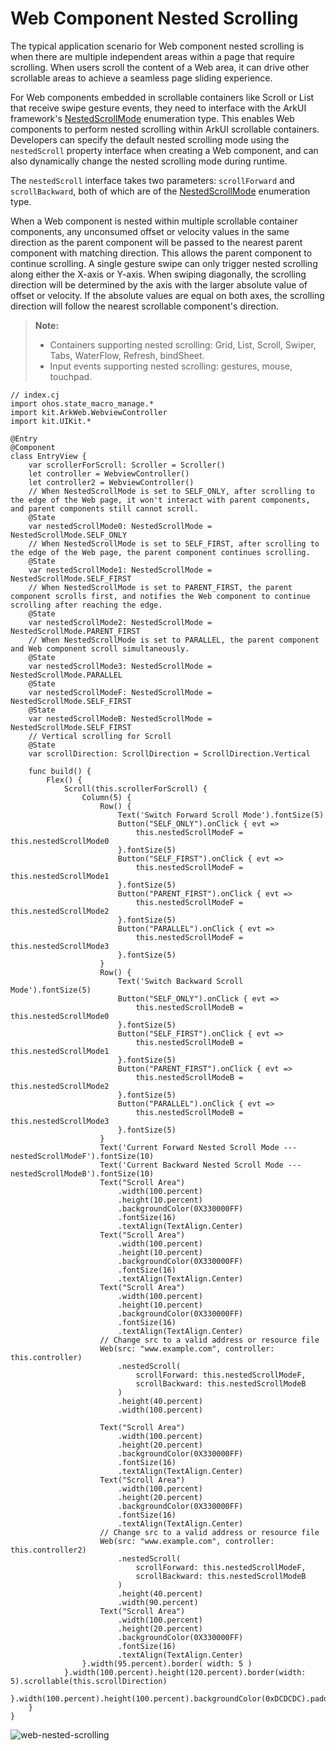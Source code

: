 # Web Component Nested Scrolling

The typical application scenario for Web component nested scrolling is when there are multiple independent areas within a page that require scrolling. When users scroll the content of a Web area, it can drive other scrollable areas to achieve a seamless page sliding experience.

For Web components embedded in scrollable containers like Scroll or List that receive swipe gesture events, they need to interface with the ArkUI framework's [NestedScrollMode](../../../API_Reference/source_en/arkui-cj/cj-common-types.md#enum-nestedscrollmode) enumeration type. This enables Web components to perform nested scrolling within ArkUI scrollable containers. Developers can specify the default nested scrolling mode using the `nestedScroll` property interface when creating a Web component, and can also dynamically change the nested scrolling mode during runtime.

The `nestedScroll` interface takes two parameters: `scrollForward` and `scrollBackward`, both of which are of the [NestedScrollMode](../../../API_Reference/source_en/arkui-cj/cj-common-types.md#enum-nestedscrollmode) enumeration type.

When a Web component is nested within multiple scrollable container components, any unconsumed offset or velocity values in the same direction as the parent component will be passed to the nearest parent component with matching direction. This allows the parent component to continue scrolling. A single gesture swipe can only trigger nested scrolling along either the X-axis or Y-axis. When swiping diagonally, the scrolling direction will be determined by the axis with the larger absolute value of offset or velocity. If the absolute values are equal on both axes, the scrolling direction will follow the nearest scrollable component's direction.

> **Note:**
>
> - Containers supporting nested scrolling: Grid, List, Scroll, Swiper, Tabs, WaterFlow, Refresh, bindSheet.
> - Input events supporting nested scrolling: gestures, mouse, touchpad.

<!-- compile -->

```cangjie
// index.cj
import ohos.state_macro_manage.*
import kit.ArkWeb.WebviewController
import kit.UIKit.*

@Entry
@Component
class EntryView {
    var scrollerForScroll: Scroller = Scroller()
    let controller = WebviewController()
    let controller2 = WebviewController()
    // When NestedScrollMode is set to SELF_ONLY, after scrolling to the edge of the Web page, it won't interact with parent components, and parent components still cannot scroll.
    @State
    var nestedScrollMode0: NestedScrollMode = NestedScrollMode.SELF_ONLY
    // When NestedScrollMode is set to SELF_FIRST, after scrolling to the edge of the Web page, the parent component continues scrolling.
    @State
    var nestedScrollMode1: NestedScrollMode = NestedScrollMode.SELF_FIRST
    // When NestedScrollMode is set to PARENT_FIRST, the parent component scrolls first, and notifies the Web component to continue scrolling after reaching the edge.
    @State
    var nestedScrollMode2: NestedScrollMode = NestedScrollMode.PARENT_FIRST
    // When NestedScrollMode is set to PARALLEL, the parent component and Web component scroll simultaneously.
    @State
    var nestedScrollMode3: NestedScrollMode = NestedScrollMode.PARALLEL
    @State
    var nestedScrollModeF: NestedScrollMode = NestedScrollMode.SELF_FIRST
    @State
    var nestedScrollModeB: NestedScrollMode = NestedScrollMode.SELF_FIRST
    // Vertical scrolling for Scroll
    @State
    var scrollDirection: ScrollDirection = ScrollDirection.Vertical

    func build() {
        Flex() {
            Scroll(this.scrollerForScroll) {
                Column(5) {
                    Row() {
                        Text('Switch Forward Scroll Mode').fontSize(5)
                        Button("SELF_ONLY").onClick { evt =>
                            this.nestedScrollModeF = this.nestedScrollMode0
                        }.fontSize(5)
                        Button("SELF_FIRST").onClick { evt =>
                            this.nestedScrollModeF = this.nestedScrollMode1
                        }.fontSize(5)
                        Button("PARENT_FIRST").onClick { evt =>
                            this.nestedScrollModeF = this.nestedScrollMode2
                        }.fontSize(5)
                        Button("PARALLEL").onClick { evt =>
                            this.nestedScrollModeF = this.nestedScrollMode3
                        }.fontSize(5)
                    }
                    Row() {
                        Text('Switch Backward Scroll Mode').fontSize(5)
                        Button("SELF_ONLY").onClick { evt =>
                            this.nestedScrollModeB = this.nestedScrollMode0
                        }.fontSize(5)
                        Button("SELF_FIRST").onClick { evt =>
                            this.nestedScrollModeB = this.nestedScrollMode1
                        }.fontSize(5)
                        Button("PARENT_FIRST").onClick { evt =>
                            this.nestedScrollModeB = this.nestedScrollMode2
                        }.fontSize(5)
                        Button("PARALLEL").onClick { evt =>
                            this.nestedScrollModeB = this.nestedScrollMode3
                        }.fontSize(5)
                    }
                    Text('Current Forward Nested Scroll Mode ---nestedScrollModeF').fontSize(10)
                    Text('Current Backward Nested Scroll Mode ---nestedScrollModeB').fontSize(10)
                    Text("Scroll Area")
                        .width(100.percent)
                        .height(10.percent)
                        .backgroundColor(0X330000FF)
                        .fontSize(16)
                        .textAlign(TextAlign.Center)
                    Text("Scroll Area")
                        .width(100.percent)
                        .height(10.percent)
                        .backgroundColor(0X330000FF)
                        .fontSize(16)
                        .textAlign(TextAlign.Center)
                    Text("Scroll Area")
                        .width(100.percent)
                        .height(10.percent)
                        .backgroundColor(0X330000FF)
                        .fontSize(16)
                        .textAlign(TextAlign.Center)
                    // Change src to a valid address or resource file
                    Web(src: "www.example.com", controller: this.controller)
                        .nestedScroll(
                            scrollForward: this.nestedScrollModeF,
                            scrollBackward: this.nestedScrollModeB
                        )
                        .height(40.percent)
                        .width(100.percent)

                    Text("Scroll Area")
                        .width(100.percent)
                        .height(20.percent)
                        .backgroundColor(0X330000FF)
                        .fontSize(16)
                        .textAlign(TextAlign.Center)
                    Text("Scroll Area")
                        .width(100.percent)
                        .height(20.percent)
                        .backgroundColor(0X330000FF)
                        .fontSize(16)
                        .textAlign(TextAlign.Center)
                    // Change src to a valid address or resource file
                    Web(src: "www.example.com", controller: this.controller2)
                        .nestedScroll(
                            scrollForward: this.nestedScrollModeF,
                            scrollBackward: this.nestedScrollModeB
                        )
                        .height(40.percent)
                        .width(90.percent)
                    Text("Scroll Area")
                        .width(100.percent)
                        .height(20.percent)
                        .backgroundColor(0X330000FF)
                        .fontSize(16)
                        .textAlign(TextAlign.Center)
                }.width(95.percent).border( width: 5 )
            }.width(100.percent).height(120.percent).border(width: 5).scrollable(this.scrollDirection)
        }.width(100.percent).height(100.percent).backgroundColor(0xDCDCDC).padding(20)
    }
}
```

![web-nested-scrolling](figures/web-nested-scrolling.gif)